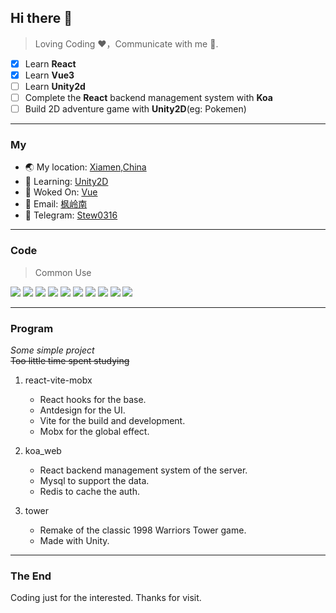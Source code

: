 ## Hi there 👋
> Loving Coding ❤，Communicate with me 📨.

- [x] Learn **React**
- [x] Learn **Vue3**
- [ ] Learn **Unity2d**
- [ ] Complete the **React** backend management system with **Koa**
- [ ] Build 2D adventure game with **Unity2D**(eg: Pokemen)
*** 

### My
- 🌏 My location: [Xiamen,China](https://maps.app.goo.gl/xVGLVgiedMXWrWz89)
- 🌱 Learning: [Unity2D](https://docs.unity3d.com/cn/2022.3/Manual/Unity2D.html)
- 👷 Woked On: [Vue](https://cn.vuejs.org/)
- 📝 Email: [枫岭南](mailto:lin185975315@gmail.com)
- 🤝 Telegram: [Stew0316](https://t.me/Stew0316)
***
### Code
> Common Use

![](https://img.shields.io/badge/JavaScript-ffbc61)	![](https://img.shields.io/badge/Vue-2-FFB6C1)	![](https://img.shields.io/badge/Vue-3-skyblue)		![](https://img.shields.io/badge/React-00BFFF)	![](https://img.shields.io/badge/HTML-48D1CC)	![](https://img.shields.io/badge/CSS-green)	![](https://img.shields.io/badge/Mapbox-gold)	![](https://img.shields.io/badge/Leaflet-DAA520)	![](https://img.shields.io/badge/Unity-coral)	![](https://img.shields.io/badge/C_Sharp-dimgray)	

***
### Program
*Some simple project*  
~~Too little time spent studying~~
1. react-vite-mobx
	- React hooks for the base.
	- Antdesign for the UI.
	- Vite for the build and development.
	- Mobx for the global effect.
1. koa_web
    - React backend management system of the server.
	- Mysql to support the data.
	- Redis to cache the auth.

2. tower
    - Remake of the classic 1998 Warriors Tower game.
	- Made with Unity.

*** 
### The End
Coding just for the interested.
Thanks for visit.
